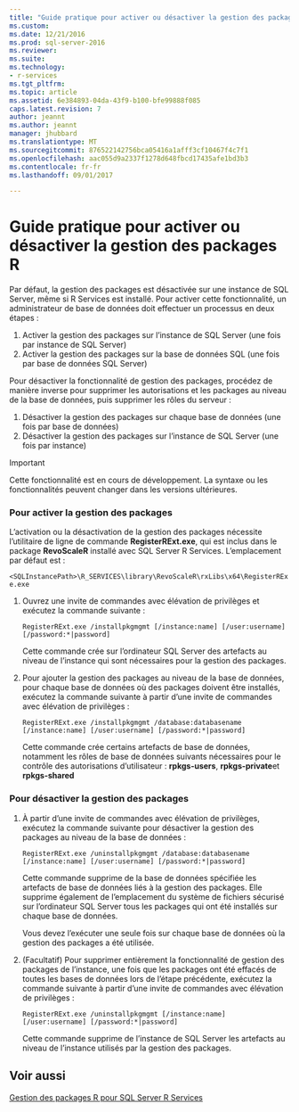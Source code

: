 ```yaml
---
title: "Guide pratique pour activer ou désactiver la gestion des packages R | Microsoft Docs"
ms.custom: 
ms.date: 12/21/2016
ms.prod: sql-server-2016
ms.reviewer: 
ms.suite: 
ms.technology:
- r-services
ms.tgt_pltfrm: 
ms.topic: article
ms.assetid: 6e384893-04da-43f9-b100-bfe99888f085
caps.latest.revision: 7
author: jeannt
ms.author: jeannt
manager: jhubbard
ms.translationtype: MT
ms.sourcegitcommit: 876522142756bca05416a1afff3cf10467f4c7f1
ms.openlocfilehash: aac055d9a2337f1278d648fbcd17435afe1bd3b3
ms.contentlocale: fr-fr
ms.lasthandoff: 09/01/2017

---
```

# <a name="r-package---how-to-enable-or-disable"></a>Guide pratique pour activer ou désactiver la gestion des packages R

Par défaut, la gestion des packages est désactivée sur une instance de SQL Server, même si R Services est installé. Pour activer cette fonctionnalité, un administrateur de base de données doit effectuer un processus en deux étapes : 

1. Activer la gestion des packages sur l’instance de SQL Server (une fois par instance de SQL Server) 
2. Activer la gestion des packages sur la base de données SQL (une fois par base de données SQL Server) 


Pour désactiver la fonctionnalité de gestion des packages, procédez de manière inverse pour supprimer les autorisations et les packages au niveau de la base de données, puis supprimer les rôles du serveur :
 
1. Désactiver la gestion des packages sur chaque base de données (une fois par base de données) 
2. Désactiver la gestion des packages sur l’instance de SQL Server (une fois par instance) 

> [!IMPORTANT]
> Cette fonctionnalité est en cours de développement. La syntaxe ou les fonctionnalités peuvent changer dans les versions ultérieures. 

### <a name="to-enable-package-management"></a>Pour activer la gestion des packages

L’activation ou la désactivation de la gestion des packages nécessite l’utilitaire de ligne de commande **RegisterRExt.exe**, qui est inclus dans le package **RevoScaleR** installé avec SQL Server R Services. L’emplacement par défaut est :

`<SQLInstancePath>\R_SERVICES\library\RevoScaleR\rxLibs\x64\RegisterRExe.exe` 
    
1. Ouvrez une invite de commandes avec élévation de privilèges et exécutez la commande suivante :

    `RegisterRExt.exe /installpkgmgmt [/instance:name] [/user:username] [/password:*|password]`

    Cette commande crée sur l’ordinateur SQL Server des artefacts au niveau de l’instance qui sont nécessaires pour la gestion des packages. 

2. Pour ajouter la gestion des packages au niveau de la base de données, pour chaque base de données où des packages doivent être installés, exécutez la commande suivante à partir d’une invite de commandes avec élévation de privilèges : 

    `RegisterRExt.exe /installpkgmgmt /database:databasename [/instance:name] [/user:username] [/password:*|password]` 

    Cette commande crée certains artefacts de base de données, notamment les rôles de base de données suivants nécessaires pour le contrôle des autorisations d’utilisateur : **rpkgs-users**, **rpkgs-private**et **rpkgs-shared** 

### <a name="to-disable-package-management"></a>Pour désactiver la gestion des packages 

1. À partir d’une invite de commandes avec élévation de privilèges, exécutez la commande suivante pour désactiver la gestion des packages au niveau de la base de données :

   `RegisterRExt.exe /uninstallpkgmgmt /database:databasename [/instance:name] [/user:username] [/password:*|password]` 

    Cette commande supprime de la base de données spécifiée les artefacts de base de données liés à la gestion des packages.  Elle supprime également de l’emplacement du système de fichiers sécurisé sur l’ordinateur SQL Server tous les packages qui ont été installés sur chaque base de données.
    
    Vous devez l’exécuter une seule fois sur chaque base de données où la gestion des packages a été utilisée.
 
2. (Facultatif) Pour supprimer entièrement la fonctionnalité de gestion des packages de l’instance, une fois que les packages ont été effacés de toutes les bases de données lors de l’étape précédente, exécutez la commande suivante à partir d’une invite de commandes avec élévation de privilèges :

    `RegisterRExt.exe /uninstallpkgmgmt [/instance:name] [/user:username] [/password:*|password]`

    Cette commande supprime de l’instance de SQL Server les artefacts au niveau de l’instance utilisés par la gestion des packages. 


## <a name="see-also"></a>Voir aussi
[Gestion des packages R pour SQL Server R Services](../../advanced-analytics/r-services/r-package-management-for-sql-server-r-services.md)

